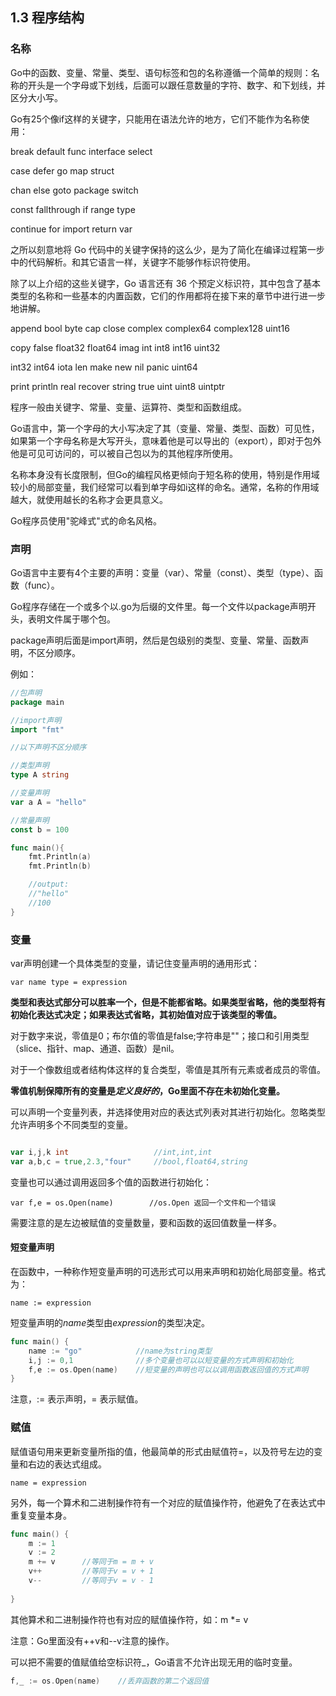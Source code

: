 
## 1.3 程序结构

### 名称

Go中的函数、变量、常量、类型、语句标签和包的名称遵循一个简单的规则：名称的开头是一个字母或下划线，后面可以跟任意数量的字符、数字、和下划线，并区分大小写。

Go有25个像if这样的关键字，只能用在语法允许的地方，它们不能作为名称使用：

break	default	func	interface	select

case	defer	go	map	struct

chan	else	goto	package	switch

const	fallthrough	if	range	type

continue	for	import	return	var

之所以刻意地将 Go 代码中的关键字保持的这么少，是为了简化在编译过程第一步中的代码解析。和其它语言一样，关键字不能够作标识符使用。

除了以上介绍的这些关键字，Go 语言还有 36 个预定义标识符，其中包含了基本类型的名称和一些基本的内置函数，它们的作用都将在接下来的章节中进行进一步地讲解。

append	bool	byte	cap	close	complex	complex64	complex128	uint16

copy	false	float32	float64	imag	int	int8	int16	uint32

int32	int64	iota	len	make	new	nil	panic	uint64

print	println	real	recover	string	true	uint	uint8	uintptr

程序一般由关键字、常量、变量、运算符、类型和函数组成。

Go语言中，第一个字母的大小写决定了其（变量、常量、类型、函数）可见性，如果第一个字母名称是大写开头，意味着他是可以导出的（export），即对于包外他是可见可访问的，可以被自己包以为的其他程序所使用。

名称本身没有长度限制，但Go的编程风格更倾向于短名称的使用，特别是作用域较小的局部变量，我们经常可以看到单字母如i这样的命名。通常，名称的作用域越大，就使用越长的名称才会更具意义。

Go程序员使用"驼峰式"式的命名风格。

### 声明

Go语言中主要有4个主要的声明：变量（var）、常量（const）、类型（type）、函数（func）。

Go程序存储在一个或多个以.go为后缀的文件里。每一个文件以package声明开头，表明文件属于哪个包。

package声明后面是import声明，然后是包级别的类型、变量、常量、函数声明，不区分顺序。

例如：

```go
//包声明
package main

//import声明
import "fmt"

//以下声明不区分顺序

//类型声明
type A string

//变量声明
var a A = "hello"

//常量声明
const b = 100

func main(){
    fmt.Println(a)
    fmt.Println(b)

    //output:
    //"hello"
    //100
}
```

### 变量

var声明创建一个具体类型的变量，请记住变量声明的通用形式：

`var name type = expression`

**类型和表达式部分可以胜率一个，但是不能都省略。如果类型省略，他的类型将有初始化表达式决定；如果表达式省略，其初始值对应于该类型的零值。**

对于数字来说，零值是0；布尔值的零值是false;字符串是""；接口和引用类型（slice、指针、map、通道、函数）是nil。

对于一个像数组或者结构体这样的复合类型，零值是其所有元素或者成员的零值。

**零值机制保障所有的变量是*定义良好的*，Go里面不存在未初始化变量。**

可以声明一个变量列表，并选择使用对应的表达式列表对其进行初始化。忽略类型允许声明多个不同类型的变量。

```go

var i,j,k int                   //int,int,int
var a,b,c = true,2.3,"four"     //bool,float64,string

```

变量也可以通过调用返回多个值的函数进行初始化：

`var f,e = os.Open(name)        //os.Open 返回一个文件和一个错误`

需要注意的是左边被赋值的变量数量，要和函数的返回值数量一样多。

#### 短变量声明

在函数中，一种称作短变量声明的可选形式可以用来声明和初始化局部变量。格式为：

`name := expression`

短变量声明的*name*类型由*expression*的类型决定。

```go
func main() {
    name := "go"            //name为string类型
    i,j := 0,1              //多个变量也可以以短变量的方式声明和初始化
    f,e := os.Open(name)    //短变量的声明也可以以调用函数返回值的方式声明
}
```

注意，:= 表示声明，= 表示赋值。

### 赋值

赋值语句用来更新变量所指的值，他最简单的形式由赋值符=，以及符号左边的变量和右边的表达式组成。

`name = expression`

另外，每一个算术和二进制操作符有一个对应的赋值操作符，他避免了在表达式中重复变量本身。

```go
func main() {
    m := 1
    v := 2
    m += v      //等同于m = m + v
    v++         //等同于v = v + 1
    v--         //等同于v = v - 1
    
}
```

其他算术和二进制操作符也有对应的赋值操作符，如：m *= v

注意：Go里面没有++v和--v注意的操作。

可以把不需要的值赋值给空标识符_，Go语言不允许出现无用的临时变量。

```go
f,_ := os.Open(name)    //丢弃函数的第二个返回值
```






